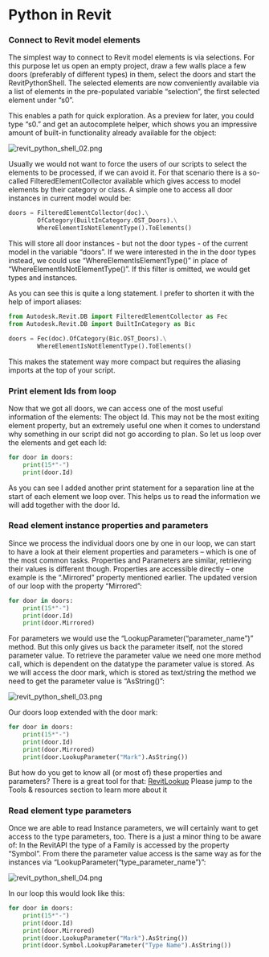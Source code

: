 # Python in Revit

### Connect to Revit model elements

The simplest way to connect to Revit model elements is via selections. 
For this purpose let us open an empty project, draw a few walls place a few doors (preferably of different types) in them, 
select the doors and start the RevitPythonShell.
The selected elements are now conveniently available via a list of elements in the pre-populated variable “selection”, 
the first selected element under “s0”.

This enables a path for quick exploration. As a preview for later, you could type “s0.” and get an autocomplete helper, 
which shows you an impressive amount of built-in functionality already available for the object:

![revit_python_shell_02.png](https://github.com/hdm-dt-fb/bilt_academy_2019/raw/master/Lab_4.1/img/revit_python_shell_02.png "Connect to model elements in RevitPythonShell.")

Usually we would not want to force the users of our scripts to select the elements to be processed, if we can avoid it. 
For that scenario there is a so-called FilteredElementCollector available which gives access to model elements by their 
category or class. A simple one to access all door instances in current model would be:

```python
doors = FilteredElementCollector(doc).\
        OfCategory(BuiltInCategory.OST_Doors).\
        WhereElementIsNotElementType().ToElements()
```

This will store all door instances - but not the door types - of the current model in the variable “doors”. 
If we were interested in the in the door types instead, we could use “WhereElementIsElementType()” in place of 
“WhereElementIsNotElementType()”. If this filter is omitted, we would get types and instances.

As you can see this is quite a long statement. I prefer to shorten it with the help of import aliases:

```python
from Autodesk.Revit.DB import FilteredElementCollector as Fec
from Autodesk.Revit.DB import BuiltInCategory as Bic

doors = Fec(doc).OfCategory(Bic.OST_Doors).\
        WhereElementIsNotElementType().ToElements()
```

This makes the statement way more compact but requires the aliasing imports at the top of your script.

### Print element Ids from loop

Now that we got all doors, we can access one of the most useful information of the elements: The object Id. This may not be the most exiting element property, but an extremely useful one when it comes to understand why something in our script did not go according to plan. 
So let us loop over the elements and get each Id:

```python
for door in doors:
    print(15*"-")
    print(door.Id)
```

As you can see I added another print statement for a separation line at the start of each element we loop over. 
This helps us to read the information we will add together with the door Id.

### Read element instance properties and parameters

Since we process the individual doors one by one in our loop, we can start to have a look at their element properties 
and parameters – which is one of the most common tasks.
Properties and Parameters are similar, retrieving their values is different though. Properties are accessible 
directly – one example is the “.Mirrored” property mentioned earlier. 
The updated version of our loop with the property “Mirrored”:

```python
for door in doors:
    print(15*"-")
    print(door.Id)
    print(door.Mirrored)
```


For parameters we would use the “LookupParameter(“parameter_name”)” method.
But this only gives us back the parameter itself, not the stored parameter value. 
To retrieve the parameter value we need one more method call, which is dependent on the datatype the parameter value is 
stored. As we will access the door mark, which is stored as text/string the method we need to get the parameter value is 
“AsString()”:

![revit_python_shell_03.png](https://github.com/hdm-dt-fb/bilt_academy_2019/raw/master/Lab_4.1/img/revit_python_shell_03.png "Connect to model elements in RevitPythonShell.")

Our doors loop extended with the door mark:

```python
for door in doors:
    print(15*"-")
    print(door.Id)
    print(door.Mirrored)
    print(door.LookupParameter("Mark").AsString())
```

But how do you get to know all (or most of) these properties and parameters?
There is a great tool for that: [RevitLookup](https://github.com/jeremytammik/RevitLookup)
Please jump to the Tools & resources section to learn more about it

### Read element type parameters

Once we are able to read Instance parameters, we will certainly want to get access to the type parameters, too. 
There is a just a minor thing to be aware of:
In the RevitAPI the type of a Family is accessed by the property “Symbol”. From there the parameter value access is the 
same way as for the instances via  “LookupParameter(“type_parameter_name”)”:

![revit_python_shell_04.png](https://github.com/hdm-dt-fb/bilt_academy_2019/raw/master/Lab_4.1/img/revit_python_shell_04.png "Access door type parameter.")

In our loop this would look like this:

```python
for door in doors:
    print(15*"-")
    print(door.Id)
    print(door.Mirrored)
    print(door.LookupParameter("Mark").AsString())
    print(door.Symbol.LookupParameter("Type Name").AsString())
```
